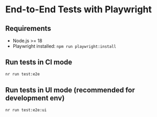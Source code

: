 # End-to-End Tests with Playwright

## Requirements

- Node.js >= 18
- Playwright installed: `npm run playwright:install`

## Run tests in CI mode

```bash
nr run test:e2e
```

## Run tests in UI mode (recommended for development env)

```bash
nr run test:e2e:ui
```
